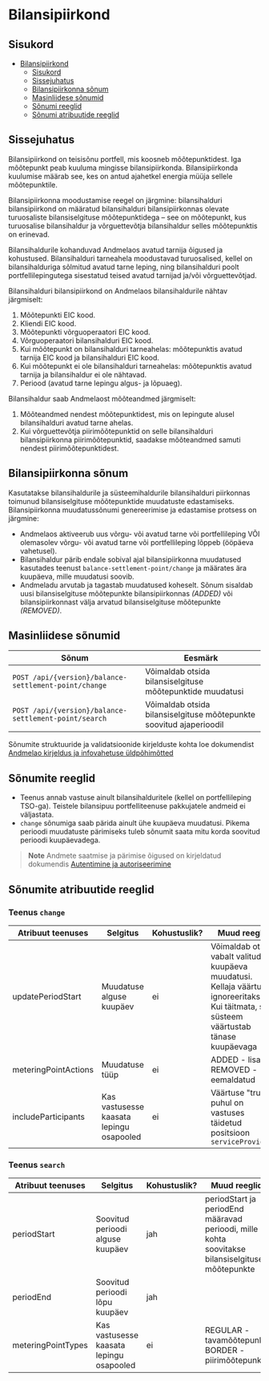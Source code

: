 # Bilansipiirkond

## Sisukord

- [Bilansipiirkond](#bilansipiirkond)
  - [Sisukord](#sisukord)
  - [Sissejuhatus](#sissejuhatus)
  - [Bilansipiirkonna sõnum](#bilansipiirkonna-sõnum)
  - [Masinliidese sõnumid](#masinliidese-sõnumid)
  - [Sõnumi reeglid](#sõnumi-reeglid)
  - [Sõnumi atribuutide reeglid](#sõnumi-atribuutide-reeglid)

## Sissejuhatus

Bilansipiirkond on teisisõnu portfell, mis koosneb mõõtepunktidest. Iga mõõtepunkt peab kuuluma mingisse bilansipiirkonda. Bilansipiirkonda kuulumise määrab see, kes on antud ajahetkel energia müüja sellele mõõtepunktile.

Bilansipiirkonna moodustamise reegel on järgmine: bilansihalduri bilansipiirkond on määratud bilansihalduri bilansipiirkonnas olevate turuosaliste bilansiselgituse mõõtepunktidega – see on mõõtepunkt, kus turuosalise bilansihaldur ja võrguettevõtja bilansihaldur selles mõõtepunktis on erinevad.

Bilansihaldurile kohanduvad Andmelaos avatud tarnija õigused ja kohustused. Bilansihalduri tarneahela moodustavad turuosalised, kellel on bilansihalduriga sõlmitud avatud tarne leping, ning bilansihalduri poolt portfellilepingutega sisestatud teised avatud tarnijad ja/või võrguettevõtjad.

Bilansihalduri bilansipiirkond on Andmelaos bilansihaldurile nähtav järgmiselt:

1. Mõõtepunkti EIC kood.
2. Kliendi EIC kood.
3. Mõõtepunkti võrguoperaatori EIC kood.
4. Võrguoperaatori bilansihalduri EIC kood.
5. Kui mõõtepunkt on bilansihalduri tarneahelas: mõõtepunktis avatud tarnija EIC kood ja bilansihalduri EIC kood.
6. Kui mõõtepunkt ei ole bilansihalduri tarneahelas: mõõtepunktis avatud tarnija ja bilansihaldur ei ole nähtavad.
7. Periood (avatud tarne lepingu algus- ja lõpuaeg).

Bilansihaldur saab Andmelaost mõõteandmed järgmiselt:

1. Mõõteandmed nendest mõõtepunktidest, mis on lepingute alusel bilansihalduri avatud tarne ahelas.
2. Kui võrguettevõtja piirimõõtepunktid on selle bilansihalduri bilansipiirkonna piirimõõtepunktid, saadakse mõõteandmed samuti nendest piirimõõtepunktidest.

## Bilansipiirkonna sõnum

Kasutatakse bilansihaldurile ja süsteemihaldurile bilansihalduri piirkonnas toimunud bilansiselgituse mõõtepunktide muudatuste edastamiseks. Bilansipiirkonna muudatussõnumi genereerimise ja edastamise protsess on järgmine:

- Andmelaos aktiveerub uus võrgu- või avatud tarne või portfellileping VÕI olemasolev võrgu- või avatud tarne või portfellileping lõppeb (ööpäeva vahetusel).
- Bilansihaldur pärib endale sobival ajal bilansipiirkonna muudatused kasutades teenust `balance-settlement-point/change` ja määrates ära kuupäeva, mille muudatusi soovib.
- Andmeladu arvutab ja tagastab muudatused koheselt. Sõnum sisaldab uusi bilansiselgituse mõõtepunkte bilansipiirkonnas *(ADDED)* või bilansipiirkonnast välja arvatud bilansiselgituse mõõtepunkte *(REMOVED)*.

## Masinliidese sõnumid

| Sõnum                                                 | Eesmärk                                                             |
|-------------------------------------------------------|---------------------------------------------------------------------|
| `POST /api/{version}/balance-settlement-point/change` | Võimaldab otsida bilansiselgituse mõõtepunktide muudatusi           |
| `POST /api/{version}/balance-settlement-point/search` | Võimaldab otsida bilansiselgituse mõõtepunkte soovitud ajaperioodil |

Sõnumite struktuuride ja validatsioonide kirjelduste kohta loe dokumendist [Andmelao kirjeldus ja infovahetuse üldpõhimõtted](01-avp-kirjeldus-ja-infovahetuse-yldpohimotted.md)

## Sõnumite reeglid

- Teenus annab vastuse ainult bilansihalduritele (kellel on portfellileping TSO-ga). Teistele bilansipuu portfelliteenuse pakkujatele andmeid ei väljastata.
- `change` sõnumiga saab pärida ainult ühe kuupäeva muudatusi. Pikema perioodi muudatuste pärimiseks tuleb sõnumit saata mitu korda soovitud perioodi kuupäevadega.

> **Note**
> Andmete saatmise ja pärimise õigused on kirjeldatud dokumendis [Autentimine ja autoriseerimine](03-autentimine-ja-autoriseerimine.md)

## Sõnumite atribuutide reeglid

### Teenus `change`

| Atribuut teenuses    | Selgitus                                 | Kohustuslik? | Muud reeglid                                                                                                                                 |
| -------------------- | ---------------------------------------- | ------------ | -------------------------------------------------------------------------------------------------------------------------------------------- |
| updatePeriodStart    | Muudatuse alguse kuupäev                 | ei           | Võimaldab otsida vabalt valitud kuupäeva muudatusi. Kellaja väärtust ignoreeritakse. Kui täitmata, siis süsteem väärtustab tänase kuupäevaga |
| meteringPointActions | Muudatuse tüüp                           | ei           | ADDED - lisatud; REMOVED - eemaldatud                                                                                                        |
| includeParticipants  | Kas vastusesse kaasata lepingu osapooled | ei           | Väärtuse "true" puhul on vastuses täidetud positsioon `serviceProviders`                                                                     |

### Teenus `search`

| Atribuut teenuses  | Selgitus                                 | Kohustuslik? | Muud reeglid                                                                                    |
|--------------------|------------------------------------------|--------------|-------------------------------------------------------------------------------------------------|
| periodStart        | Soovitud perioodi alguse kuupäev         | jah          | periodStart ja periodEnd määravad perioodi, mille kohta soovitakse bilansiselgituse mõõtepunkte |
| periodEnd          | Soovitud perioodi lõpu kuupäev           | jah          |                                                                                                 |
| meteringPointTypes | Kas vastusesse kaasata lepingu osapooled | ei           | REGULAR - tavamõõtepunkt; BORDER - piirimõõtepunkt                                              |